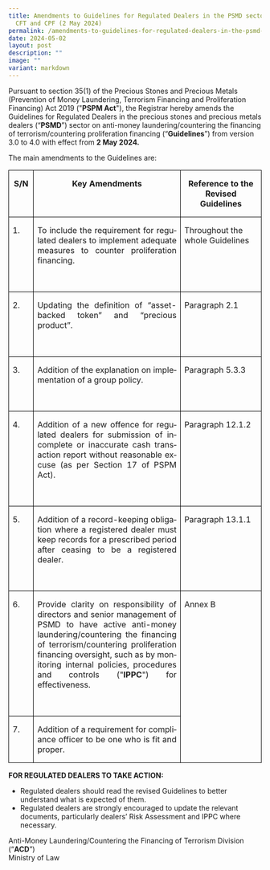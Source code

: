 ```yaml
---
title: Amendments to Guidelines for Regulated Dealers in the PSMD sector on AML,
  CFT and CPF (2 May 2024)
permalink: /amendments-to-guidelines-for-regulated-dealers-in-the-psmd-sector-on-aml-cft-and-cpf-2-may-2024/
date: 2024-05-02
layout: post
description: ""
image: ""
variant: markdown
---
```

Pursuant to section 35(1) of the Precious Stones and Precious Metals (Prevention of Money Laundering, Terrorism Financing and Proliferation Financing) Act 2019 ("**PSPM Act**"), the Registrar hereby amends the Guidelines for Regulated Dealers in the precious stones and precious metals dealers (“**PSMD**”) sector on anti-money laundering/countering the financing of terrorism/countering proliferation financing (“**Guidelines**”) from version 3.0 to 4.0 with effect from **2 May 2024.**

The main amendments to the Guidelines are:

<table style="border-collapse:collapse;border:none;mso-border-alt:solid windowtext .5pt;
 mso-yfti-tbllook:1184;mso-padding-alt:0cm 0cm 0cm 0cm;mso-border-insideh:.5pt solid windowtext;
 mso-border-insidev:.5pt solid windowtext" cellpadding="0" cellspacing="0" border="1" class="MsoNormalTable"><tbody><tr style="mso-yfti-irow:0;mso-yfti-firstrow:yes"><td style="width:28.5pt;border:solid windowtext 1.0pt;
  mso-border-alt:solid windowtext .5pt;padding:0cm 5.4pt 0cm 5.4pt" valign="top" width="38"><p style="text-align:center" align="center" class="MsoNormal"><b><span style="mso-ansi-language:EN" lang="EN">S/N</span></b></p></td><td style="width:269.45pt;border:solid windowtext 1.0pt;
  border-left:none;mso-border-left-alt:solid windowtext .5pt;mso-border-alt:
  solid windowtext .5pt;padding:0cm 5.4pt 0cm 5.4pt" valign="top" width="359"><p style="text-align:center" align="center" class="MsoNormal"><b><span style="mso-ansi-language:EN" lang="EN">Key Amendments</span></b></p></td><td style="width:141.55pt;border:solid windowtext 1.0pt;
  border-left:none;mso-border-left-alt:solid windowtext .5pt;mso-border-alt:
  solid windowtext .5pt;padding:0cm 5.4pt 0cm 5.4pt" valign="top" width="189"><p style="text-align:center" align="center" class="MsoNormal"><b><span style="mso-ansi-language:EN" lang="EN">Reference to the Revised Guidelines</span></b></p></td></tr><tr style="mso-yfti-irow:1"><td style="width:28.5pt;border:solid windowtext 1.0pt;
  border-top:none;mso-border-top-alt:solid windowtext .5pt;mso-border-alt:solid windowtext .5pt;
  padding:0cm 5.4pt 0cm 5.4pt" valign="top" width="38"><p class="MsoNormal"><span style="mso-ansi-language:EN" lang="EN">1.</span></p></td><td style="width:269.45pt;border-top:none;border-left:
  none;border-bottom:solid windowtext 1.0pt;border-right:solid windowtext 1.0pt;
  mso-border-top-alt:solid windowtext .5pt;mso-border-left-alt:solid windowtext .5pt;
  mso-border-alt:solid windowtext .5pt;padding:0cm 5.4pt 0cm 5.4pt" valign="top" width="359"><p style="text-align:justify" class="MsoNormal"><span style="mso-fareast-font-family:&quot;Times New Roman&quot;;mso-ansi-language:EN-US" lang="EN-US">To include the requirement for regulated dealers to implement adequate measures to counter proliferation financing.</span></p><p class="MsoNormal"><span style="mso-ansi-language:EN" lang="EN">&nbsp;</span></p></td><td style="width:141.55pt;border-top:none;border-left:
  none;border-bottom:solid windowtext 1.0pt;border-right:solid windowtext 1.0pt;
  mso-border-top-alt:solid windowtext .5pt;mso-border-left-alt:solid windowtext .5pt;
  mso-border-alt:solid windowtext .5pt;padding:0cm 5.4pt 0cm 5.4pt" valign="top" width="189"><p class="MsoNormal"><span style="mso-ansi-language:EN" lang="EN">Throughout the whole Guidelines</span></p></td></tr><tr style="mso-yfti-irow:2"><td style="width:28.5pt;border:solid windowtext 1.0pt;
  border-top:none;mso-border-top-alt:solid windowtext .5pt;mso-border-alt:solid windowtext .5pt;
  padding:0cm 5.4pt 0cm 5.4pt" valign="top" width="38"><p class="MsoNormal"><span style="mso-ansi-language:EN" lang="EN">2.</span></p></td><td style="width:269.45pt;border-top:none;border-left:
  none;border-bottom:solid windowtext 1.0pt;border-right:solid windowtext 1.0pt;
  mso-border-top-alt:solid windowtext .5pt;mso-border-left-alt:solid windowtext .5pt;
  mso-border-alt:solid windowtext .5pt;padding:0cm 5.4pt 0cm 5.4pt" valign="top" width="359"><p style="text-align:justify" class="MsoNormal"><span style="mso-fareast-font-family:&quot;Times New Roman&quot;;mso-ansi-language:EN-US" lang="EN-US">Updating the definition of “asset-backed token” and “precious product”.</span></p><p style="text-align:justify" class="MsoNormal"><span style="mso-fareast-font-family:&quot;Times New Roman&quot;;mso-ansi-language:EN-US" lang="EN-US">&nbsp;</span></p></td><td style="width:141.55pt;border-top:none;border-left:
  none;border-bottom:solid windowtext 1.0pt;border-right:solid windowtext 1.0pt;
  mso-border-top-alt:solid windowtext .5pt;mso-border-left-alt:solid windowtext .5pt;
  mso-border-alt:solid windowtext .5pt;padding:0cm 5.4pt 0cm 5.4pt" valign="top" width="189"><p class="MsoNormal"><span style="mso-ansi-language:EN" lang="EN">Paragraph 2.1</span></p></td></tr><tr style="mso-yfti-irow:3"><td style="width:28.5pt;border:solid windowtext 1.0pt;
  border-top:none;mso-border-top-alt:solid windowtext .5pt;mso-border-alt:solid windowtext .5pt;
  padding:0cm 5.4pt 0cm 5.4pt" valign="top" width="38"><p class="MsoNormal"><span style="mso-ansi-language:EN" lang="EN">3.</span></p></td><td style="width:269.45pt;border-top:none;border-left:
  none;border-bottom:solid windowtext 1.0pt;border-right:solid windowtext 1.0pt;
  mso-border-top-alt:solid windowtext .5pt;mso-border-left-alt:solid windowtext .5pt;
  mso-border-alt:solid windowtext .5pt;padding:0cm 5.4pt 0cm 5.4pt" valign="top" width="359"><p style="text-align:justify" class="MsoNormal"><span style="mso-fareast-font-family:&quot;Times New Roman&quot;;mso-ansi-language:EN-US" lang="EN-US">Addition of the explanation on implementation of a group policy.</span></p><p style="text-align:justify" class="MsoNormal"><span style="mso-fareast-font-family:&quot;Times New Roman&quot;;mso-ansi-language:EN-US" lang="EN-US">&nbsp;</span></p></td><td style="width:141.55pt;border-top:none;border-left:
  none;border-bottom:solid windowtext 1.0pt;border-right:solid windowtext 1.0pt;
  mso-border-top-alt:solid windowtext .5pt;mso-border-left-alt:solid windowtext .5pt;
  mso-border-alt:solid windowtext .5pt;padding:0cm 5.4pt 0cm 5.4pt" valign="top" width="189"><p class="MsoNormal"><span style="mso-ansi-language:EN" lang="EN">Paragraph 5.3.3</span></p></td></tr><tr style="mso-yfti-irow:4"><td style="width:28.5pt;border:solid windowtext 1.0pt;
  border-top:none;mso-border-top-alt:solid windowtext .5pt;mso-border-alt:solid windowtext .5pt;
  padding:0cm 5.4pt 0cm 5.4pt" valign="top" width="38"><p class="MsoNormal"><span style="mso-ansi-language:EN" lang="EN">4.</span></p></td><td style="width:269.45pt;border-top:none;border-left:
  none;border-bottom:solid windowtext 1.0pt;border-right:solid windowtext 1.0pt;
  mso-border-top-alt:solid windowtext .5pt;mso-border-left-alt:solid windowtext .5pt;
  mso-border-alt:solid windowtext .5pt;padding:0cm 5.4pt 0cm 5.4pt" valign="top" width="359"><p style="text-align:justify" class="MsoNormal"><span style="mso-fareast-font-family:&quot;Times New Roman&quot;;mso-ansi-language:EN-US" lang="EN-US">Addition of a new offence for regulated dealers for submission of incomplete or inaccurate cash transaction report without reasonable excuse (as per Section 17 of PSPM Act).</span></p><p style="text-align:justify" class="MsoNormal"><span style="mso-fareast-font-family:&quot;Times New Roman&quot;;mso-ansi-language:EN-US" lang="EN-US">&nbsp;</span></p></td><td style="width:141.55pt;border-top:none;border-left:
  none;border-bottom:solid windowtext 1.0pt;border-right:solid windowtext 1.0pt;
  mso-border-top-alt:solid windowtext .5pt;mso-border-left-alt:solid windowtext .5pt;
  mso-border-alt:solid windowtext .5pt;padding:0cm 5.4pt 0cm 5.4pt" valign="top" width="189"><p class="MsoNormal"><span style="mso-ansi-language:EN" lang="EN">Paragraph 12.1.2</span></p></td></tr><tr style="mso-yfti-irow:5"><td style="width:28.5pt;border:solid windowtext 1.0pt;
  border-top:none;mso-border-top-alt:solid windowtext .5pt;mso-border-alt:solid windowtext .5pt;
  padding:0cm 5.4pt 0cm 5.4pt" valign="top" width="38"><p class="MsoNormal"><span style="mso-ansi-language:EN" lang="EN">5.</span></p></td><td style="width:269.45pt;border-top:none;border-left:
  none;border-bottom:solid windowtext 1.0pt;border-right:solid windowtext 1.0pt;
  mso-border-top-alt:solid windowtext .5pt;mso-border-left-alt:solid windowtext .5pt;
  mso-border-alt:solid windowtext .5pt;padding:0cm 5.4pt 0cm 5.4pt" valign="top" width="359"><p style="text-align:justify" class="MsoNormal"><span style="mso-fareast-font-family:&quot;Times New Roman&quot;;mso-ansi-language:EN-US" lang="EN-US">Addition of a record-keeping obligation where a registered dealer must keep records for a prescribed period after ceasing to be a registered dealer.</span></p><p style="text-align:justify" class="MsoNormal"><span style="mso-fareast-font-family:&quot;Times New Roman&quot;;mso-ansi-language:EN-US" lang="EN-US">&nbsp;</span></p></td><td style="width:141.55pt;border-top:none;border-left:
  none;border-bottom:solid windowtext 1.0pt;border-right:solid windowtext 1.0pt;
  mso-border-top-alt:solid windowtext .5pt;mso-border-left-alt:solid windowtext .5pt;
  mso-border-alt:solid windowtext .5pt;padding:0cm 5.4pt 0cm 5.4pt" valign="top" width="189"><p class="MsoNormal"><span style="mso-ansi-language:EN" lang="EN">Paragraph 13.1.1</span></p><p style="text-align:center" align="center" class="MsoNormal"><span style="mso-ansi-language:EN" lang="EN">&nbsp;</span></p></td></tr><tr style="mso-yfti-irow:6"><td style="width:28.5pt;border:solid windowtext 1.0pt;
  border-top:none;mso-border-top-alt:solid windowtext .5pt;mso-border-alt:solid windowtext .5pt;
  padding:0cm 5.4pt 0cm 5.4pt" valign="top" width="38"><p class="MsoNormal"><span style="mso-ansi-language:EN" lang="EN">6.</span></p></td><td style="width:269.45pt;border-top:none;border-left:
  none;border-bottom:solid windowtext 1.0pt;border-right:solid windowtext 1.0pt;
  mso-border-top-alt:solid windowtext .5pt;mso-border-left-alt:solid windowtext .5pt;
  mso-border-alt:solid windowtext .5pt;padding:0cm 5.4pt 0cm 5.4pt" valign="top" width="359"><p style="text-align:justify" class="MsoNormal"><span style="mso-fareast-font-family:&quot;Times New Roman&quot;;mso-ansi-language:EN-US" lang="EN-US">Provide clarity on responsibility of directors and senior management of PSMD to have active anti-money laundering/countering the financing of terrorism/countering proliferation financing oversight, such as by monitoring internal policies, procedures and controls ("<b>IPPC</b>") for effectiveness.</span></p><p style="text-align:justify" class="MsoNormal"><span style="mso-fareast-font-family:&quot;Times New Roman&quot;;mso-ansi-language:EN-US" lang="EN-US">&nbsp;</span></p></td><td style="width:141.55pt;border-top:none;
  border-left:none;border-bottom:solid windowtext 1.0pt;border-right:solid windowtext 1.0pt;
  mso-border-top-alt:solid windowtext .5pt;mso-border-left-alt:solid windowtext .5pt;
  mso-border-alt:solid windowtext .5pt;padding:0cm 5.4pt 0cm 5.4pt" valign="top" rowspan="2" width="189"><p class="MsoNormal"><span style="mso-ansi-language:EN" lang="EN">Annex B</span></p><p class="MsoNormal"><span style="mso-ansi-language:EN" lang="EN">&nbsp;</span></p></td></tr><tr style="mso-yfti-irow:7;mso-yfti-lastrow:yes"><td style="width:28.5pt;border:solid windowtext 1.0pt;
  border-top:none;mso-border-top-alt:solid windowtext .5pt;mso-border-alt:solid windowtext .5pt;
  padding:0cm 5.4pt 0cm 5.4pt" valign="top" width="38"><p class="MsoNormal"><span style="mso-ansi-language:EN" lang="EN">7.</span></p></td><td style="width:269.45pt;border-top:none;border-left:
  none;border-bottom:solid windowtext 1.0pt;border-right:solid windowtext 1.0pt;
  mso-border-top-alt:solid windowtext .5pt;mso-border-left-alt:solid windowtext .5pt;
  mso-border-alt:solid windowtext .5pt;padding:0cm 5.4pt 0cm 5.4pt" valign="top" width="359"><p style="text-align:justify" class="MsoNormal"><span style="mso-fareast-font-family:&quot;Times New Roman&quot;;mso-ansi-language:EN-US" lang="EN-US">Addition of a requirement for compliance officer to be one who is fit and proper.</span></p></td></tr></tbody></table>

**FOR REGULATED DEALERS TO TAKE ACTION:**

*   Regulated dealers should read the revised Guidelines to better understand what is expected of them.
*   Regulated dealers&nbsp;are strongly encouraged to update the relevant documents, particularly dealers’ Risk Assessment and IPPC where necessary.

Anti-Money Laundering/Countering the Financing of Terrorism Division (“**ACD**”)<br>Ministry of Law